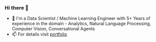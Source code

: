 ### Hi there 👋

- 🏢 I'm a Data Scientist / Machine Learning Engineer with 5+ Years of experience in the domain - Analytics, Natural Language Processing, Computer Vision, Conversational Agents
- 📫 For details visit [portfolio](https://ishwarsawale.github.io/)